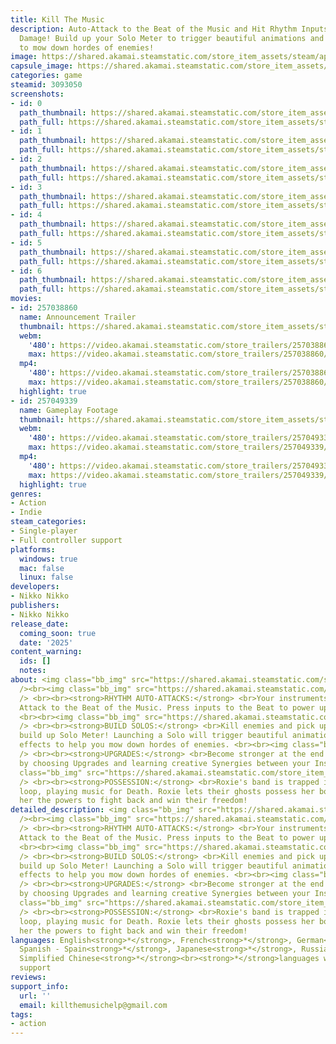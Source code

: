 ```yaml
---
title: Kill The Music
description: Auto-Attack to the Beat of the Music and Hit Rhythm Inputs to boost your
  Damage! Build up your Solo Meter to trigger beautiful animations and cascading effects
  to mow down hordes of enemies!
image: https://shared.akamai.steamstatic.com/store_item_assets/steam/apps/3093050/header.jpg?t=1730687513
capsule_image: https://shared.akamai.steamstatic.com/store_item_assets/steam/apps/3093050/capsule_231x87.jpg?t=1730687513
categories: game
steamid: 3093050
screenshots:
- id: 0
  path_thumbnail: https://shared.akamai.steamstatic.com/store_item_assets/steam/apps/3093050/ss_0991b048847007fc411035af0ee302f586d35a61.600x338.jpg?t=1730687513
  path_full: https://shared.akamai.steamstatic.com/store_item_assets/steam/apps/3093050/ss_0991b048847007fc411035af0ee302f586d35a61.1920x1080.jpg?t=1730687513
- id: 1
  path_thumbnail: https://shared.akamai.steamstatic.com/store_item_assets/steam/apps/3093050/ss_a0d4f4b745bc8e91ac712d4d44b628c7c48d9e4d.600x338.jpg?t=1730687513
  path_full: https://shared.akamai.steamstatic.com/store_item_assets/steam/apps/3093050/ss_a0d4f4b745bc8e91ac712d4d44b628c7c48d9e4d.1920x1080.jpg?t=1730687513
- id: 2
  path_thumbnail: https://shared.akamai.steamstatic.com/store_item_assets/steam/apps/3093050/ss_7fdf1401f0c7a0f9d8a3e0c85ee083384f969250.600x338.jpg?t=1730687513
  path_full: https://shared.akamai.steamstatic.com/store_item_assets/steam/apps/3093050/ss_7fdf1401f0c7a0f9d8a3e0c85ee083384f969250.1920x1080.jpg?t=1730687513
- id: 3
  path_thumbnail: https://shared.akamai.steamstatic.com/store_item_assets/steam/apps/3093050/ss_610e7d07d4af378ca976676d92c8c7f4f2be72a6.600x338.jpg?t=1730687513
  path_full: https://shared.akamai.steamstatic.com/store_item_assets/steam/apps/3093050/ss_610e7d07d4af378ca976676d92c8c7f4f2be72a6.1920x1080.jpg?t=1730687513
- id: 4
  path_thumbnail: https://shared.akamai.steamstatic.com/store_item_assets/steam/apps/3093050/ss_0dd96c601cfac2ca2eeb09c77be7fed55916a093.600x338.jpg?t=1730687513
  path_full: https://shared.akamai.steamstatic.com/store_item_assets/steam/apps/3093050/ss_0dd96c601cfac2ca2eeb09c77be7fed55916a093.1920x1080.jpg?t=1730687513
- id: 5
  path_thumbnail: https://shared.akamai.steamstatic.com/store_item_assets/steam/apps/3093050/ss_35010c045ecb63c6678fc29656b66e4f102b8e61.600x338.jpg?t=1730687513
  path_full: https://shared.akamai.steamstatic.com/store_item_assets/steam/apps/3093050/ss_35010c045ecb63c6678fc29656b66e4f102b8e61.1920x1080.jpg?t=1730687513
- id: 6
  path_thumbnail: https://shared.akamai.steamstatic.com/store_item_assets/steam/apps/3093050/ss_f973a76eb325db2eea28316979ae7cc7d5227b65.600x338.jpg?t=1730687513
  path_full: https://shared.akamai.steamstatic.com/store_item_assets/steam/apps/3093050/ss_f973a76eb325db2eea28316979ae7cc7d5227b65.1920x1080.jpg?t=1730687513
movies:
- id: 257038860
  name: Announcement Trailer
  thumbnail: https://shared.akamai.steamstatic.com/store_item_assets/steam/apps/257038860/movie.293x165.jpg?t=1723772012
  webm:
    '480': https://video.akamai.steamstatic.com/store_trailers/257038860/movie480_vp9.webm?t=1723772012
    max: https://video.akamai.steamstatic.com/store_trailers/257038860/movie_max_vp9.webm?t=1723772012
  mp4:
    '480': https://video.akamai.steamstatic.com/store_trailers/257038860/movie480.mp4?t=1723772012
    max: https://video.akamai.steamstatic.com/store_trailers/257038860/movie_max.mp4?t=1723772012
  highlight: true
- id: 257049339
  name: Gameplay Footage
  thumbnail: https://shared.akamai.steamstatic.com/store_item_assets/steam/apps/257049339/movie.293x165.jpg?t=1724611148
  webm:
    '480': https://video.akamai.steamstatic.com/store_trailers/257049339/movie480_vp9.webm?t=1724611148
    max: https://video.akamai.steamstatic.com/store_trailers/257049339/movie_max_vp9.webm?t=1724611148
  mp4:
    '480': https://video.akamai.steamstatic.com/store_trailers/257049339/movie480.mp4?t=1724611148
    max: https://video.akamai.steamstatic.com/store_trailers/257049339/movie_max.mp4?t=1724611148
  highlight: true
genres:
- Action
- Indie
steam_categories:
- Single-player
- Full controller support
platforms:
  windows: true
  mac: false
  linux: false
developers:
- Nikko Nikko
publishers:
- Nikko Nikko
release_date:
  coming_soon: true
  date: '2025'
content_warning:
  ids: []
  notes:
about: <img class="bb_img" src="https://shared.akamai.steamstatic.com/store_item_assets/steam/apps/3093050/extras/WISHLIST2.png?t=1730687513"
  /><br><img class="bb_img" src="https://shared.akamai.steamstatic.com/store_item_assets/steam/apps/3093050/extras/CUTSCENEGIF-1.gif?t=1730687513"
  /> <br><br><strong>RHYTHM AUTO-ATTACKS:</strong> <br>Your instruments will Automatically
  Attack to the Beat of the Music. Press inputs to the Beat to power up your Damage!
  <br><br><img class="bb_img" src="https://shared.akamai.steamstatic.com/store_item_assets/steam/apps/3093050/extras/GAMEPLAYGIF-1.gif?t=1730687513"
  /> <br><br><strong>BUILD SOLOS:</strong> <br>Kill enemies and pick up energy to
  build up Solo Meter! Launching a Solo will trigger beautiful animations and cascading
  effects to help you mow down hordes of enemies. <br><br><img class="bb_img" src="https://shared.akamai.steamstatic.com/store_item_assets/steam/apps/3093050/extras/SOLOGIF-1.gif?t=1730687513"
  /> <br><br><strong>UPGRADES:</strong> <br>Become stronger at the end of each Round
  by choosing Upgrades and learning creative Synergies between your Instruments. <br><br><img
  class="bb_img" src="https://shared.akamai.steamstatic.com/store_item_assets/steam/apps/3093050/extras/UPGRADEGIF-1.gif?t=1730687513"
  /> <br><br><strong>POSSESSION:</strong> <br>Roxie's band is trapped in an eternal
  loop, playing music for Death. Roxie lets their ghosts possess her body, granting
  her the powers to fight back and win their freedom!
detailed_description: <img class="bb_img" src="https://shared.akamai.steamstatic.com/store_item_assets/steam/apps/3093050/extras/WISHLIST2.png?t=1730687513"
  /><br><img class="bb_img" src="https://shared.akamai.steamstatic.com/store_item_assets/steam/apps/3093050/extras/CUTSCENEGIF-1.gif?t=1730687513"
  /> <br><br><strong>RHYTHM AUTO-ATTACKS:</strong> <br>Your instruments will Automatically
  Attack to the Beat of the Music. Press inputs to the Beat to power up your Damage!
  <br><br><img class="bb_img" src="https://shared.akamai.steamstatic.com/store_item_assets/steam/apps/3093050/extras/GAMEPLAYGIF-1.gif?t=1730687513"
  /> <br><br><strong>BUILD SOLOS:</strong> <br>Kill enemies and pick up energy to
  build up Solo Meter! Launching a Solo will trigger beautiful animations and cascading
  effects to help you mow down hordes of enemies. <br><br><img class="bb_img" src="https://shared.akamai.steamstatic.com/store_item_assets/steam/apps/3093050/extras/SOLOGIF-1.gif?t=1730687513"
  /> <br><br><strong>UPGRADES:</strong> <br>Become stronger at the end of each Round
  by choosing Upgrades and learning creative Synergies between your Instruments. <br><br><img
  class="bb_img" src="https://shared.akamai.steamstatic.com/store_item_assets/steam/apps/3093050/extras/UPGRADEGIF-1.gif?t=1730687513"
  /> <br><br><strong>POSSESSION:</strong> <br>Roxie's band is trapped in an eternal
  loop, playing music for Death. Roxie lets their ghosts possess her body, granting
  her the powers to fight back and win their freedom!
languages: English<strong>*</strong>, French<strong>*</strong>, German<strong>*</strong>,
  Spanish - Spain<strong>*</strong>, Japanese<strong>*</strong>, Russian<strong>*</strong>,
  Simplified Chinese<strong>*</strong><br><strong>*</strong>languages with full audio
  support
reviews:
support_info:
  url: ''
  email: killthemusichelp@gmail.com
tags:
- action
---
```


